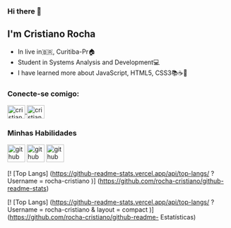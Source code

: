 ### Hi there 👋

## I'm Cristiano Rocha
- In live in:brazil:,  Curitiba-Pr:house:
- Student in Systems Analysis and Development:computer:
- I have learned more about JavaScript, HTML5, CSS3:books::coffee::rocket:

### Conecte-se comigo:
<a href="https://www.linkedin.com/in/cristianorocha-m/" target="_blank">
  <img align = "center" alt = "cristiano-linkedin" height = "30" width = "40" src = "https://cdn.jsdelivr.net/npm/simple-icons@3.0.1/icons/linkedin .svg "style =" largura máxima: 100%; ">
</a >
<a href="https://www.instagram.com/cristiianorocha/" target="_blank">
  <img align = "center" alt = "cristiano-instagram" height = "30" width = "40" src = "https://cdn.jsdelivr.net/npm/simple-icons@3.0.1/icons/instagram .svg "style =" largura máxima: 100%; ">
</a>

### Minhas Habilidades
<img src = "https://devicons.github.io/devicon/devicon.git/icons/javascript/javascript-original.svg" alt = "github" width = "40" height = "40" style = "max -largura: 100%; "> </img>
<img src = "https://devicons.github.io/devicon/devicon.git/icons/html5/html5-original.svg" alt = "github" width = "40" height = "40" style = "max -largura: 100%; "> </img>
<img src = "https://devicons.github.io/devicon/devicon.git/icons/css3/css3-original.svg" alt = "github" width = "40" height = "40" style = "max -largura: 100%; "> </img>

[! [Top Langs] (https://github-readme-stats.vercel.app/api/top-langs/ ? Username = rocha-cristiano )] (https://github.com/rocha-cristiano/github-readme-stats)

[! [Top Langs] (https://github-readme-stats.vercel.app/api/top-langs/ ? Username = rocha-cristiano & layout = compact )] (https://github.com/rocha-cristiano/github-readme- Estatísticas)
<!--
**rocha-cristiano/rocha-cristiano** is a ✨ _special_ ✨ repository because its `README.md` (this file) appears on your GitHub profile.

Here are some ideas to get you started:

- 🔭 I’m currently working on ...
- 🌱 I’m currently learning ...
- 👯 I’m looking to collaborate on ...
- 🤔 I’m looking for help with ...
- 💬 Ask me about ...
- 📫 How to reach me: ...
- 😄 Pronouns: ...
- ⚡ Fun fact: ...
-->
